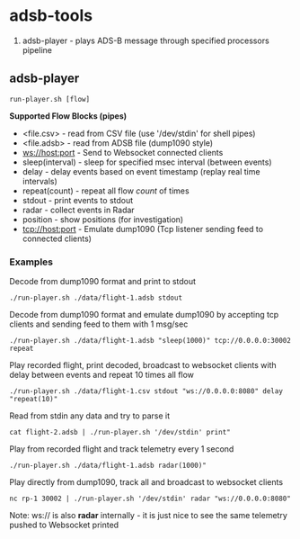 # adsb-tools

1. adsb-player - plays ADS-B message through specified processors pipeline


## adsb-player

```
run-player.sh [flow]
```

__Supported Flow Blocks (pipes)__

* <file.csv> - read from CSV file (use '/dev/stdin' for shell pipes)
* <file.adsb> - read from ADSB file (dump1090 style)
* <ws://host:port> - Send to Websocket connected clients
* sleep(interval) - sleep for specified msec interval (between events)
* delay - delay events based on event timestamp (replay real time intervals)
* repeat(count) - repeat all flow *count* of times
* stdout - print events to stdout
* radar - collect events in Radar 
* position - show positions (for investigation)
* <tcp://host:port> - Emulate dump1090 (Tcp listener sending feed to connected clients)

### Examples

Decode from dump1090 format and print to stdout
```
./run-player.sh ./data/flight-1.adsb stdout
```

Decode from dump1090 format and emulate dump1090 by accepting tcp clients and sending feed to them with 1 msg/sec
```
./run-player.sh ./data/flight-1.adsb "sleep(1000)" tcp://0.0.0.0:30002 repeat
```

Play recorded flight, print decoded, broadcast to websocket clients with delay between events and repeat 10 times all flow
```
./run-player.sh ./data/flight-1.csv stdout "ws://0.0.0.0:8080" delay "repeat(10)"
```

Read from stdin any data and try to parse it
```
cat flight-2.adsb | ./run-player.sh '/dev/stdin' print"
```

Play from recorded flight and track telemetry every 1 second
```
./run-player.sh ./data/flight-1.adsb radar(1000)"
```

Play directly from dump1090, track all and broadcast to websocket clients
```
nc rp-1 30002 | ./run-player.sh '/dev/stdin' radar "ws://0.0.0.0:8080"
```
Note: ws:// is also __radar__ internally - it is just nice to see the same telemetry pushed to Websocket printed


